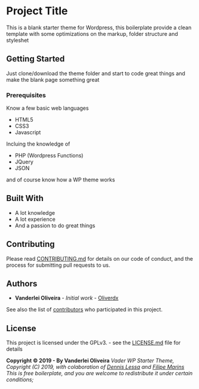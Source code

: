 # Project Title

This is a blank starter theme for Wordpress, this boilerplate provide a clean template with some optimizations on the markup, folder structure and styleshet

## Getting Started

Just clone/download the theme folder and start to code great things and make the blank page something great

### Prerequisites

Know a few basic web languages

* HTML5
* CSS3
* Javascript

Incluing the knowledge of 

* PHP (Wordpress Functions)
* JQuery
* JSON

and of course know how a WP theme works


## Built With

* A lot knowledge
* A lot experience
* And a passion to do great things

## Contributing

Please read [CONTRIBUTING.md](https://github.com/Oliverdx/Vader-WP-Starter-Theme/blob/master/COLABORATING.md) for details on our code of conduct, and the process for submitting pull requests to us.

## Authors

* **Vanderlei Oliveira** - *Initial work* - [Oliverdx](https://github.com/oliverdx)

See also the list of [contributors](https://github.com/Oliverdx/Vader-WP-Starter-Theme/graphs/contributors) who participated in this project.

## License

This project is licensed under the GPLv3. - see the [LICENSE.md](LICENSE.md) file for details


**Copyright © 2019 - By Vanderlei Oliveira**
_Vader WP Starter Theme, Copyright (C) 2019,
with colaboration of [Dennis Lessa](https://www.linkedin.com/in/dennis-lessa-5643716b/) and [Filipe Marins](https://github.com/filipemarins)
This is free boilerplate, and you are welcome to redistribute it under certain conditions;_
